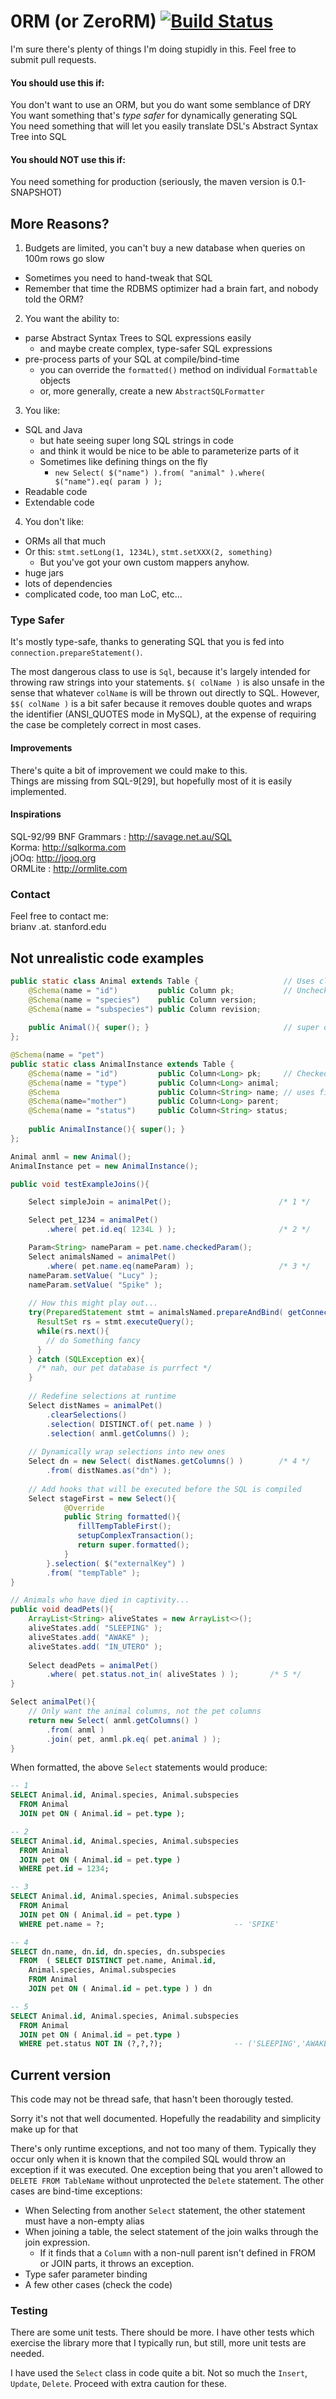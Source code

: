 0RM (or ZeroRM) [![Build Status](https://travis-ci.org/slaclab/zerorm.svg?branch=master)](https://travis-ci.org/slaclab/zerorm)
======
I'm sure there's plenty of things I'm doing stupidly in this. Feel free to submit pull requests.  

#### You should use this if:  
You don't want to use an ORM, but you do want some semblance of DRY  
You want something that's *type safer* for dynamically generating SQL  
You need something that will let you easily translate DSL's Abstract Syntax Tree into SQL  

#### You should NOT use this if:
You need something for production (seriously, the maven version is 0.1-SNAPSHOT)

## More Reasons?  
1. Budgets are limited, you can't buy a new database when queries on 100m rows go slow
  - Sometimes you need to hand-tweak that SQL
  - Remember that time the RDBMS optimizer had a brain fart, and nobody told the ORM?
2. You want the ability to:
  - parse Abstract Syntax Trees to SQL expressions easily
    - and maybe create complex, type-safer SQL expressions
  - pre-process parts of your SQL at compile/bind-time
    - you can override the `formatted()` method on individual `Formattable` objects
    - or, more generally, create a new `AbstractSQLFormatter`
3. You like: 
  - SQL and Java
    - but hate seeing super long SQL strings in code
    - and think it would be nice to be able to parameterize parts of it
    - Sometimes like defining things on the fly
      - `new Select( $("name") ).from( "animal" ).where( $("name").eq( param ) );`
  - Readable code
  - Extendable code
4. You don't like: 
  - ORMs all that much
  - Or this: `stmt.setLong(1, 1234L)`, `stmt.setXXX(2, something)`
    - But you've got your own custom mappers anyhow.
  - huge jars
  - lots of dependencies
  - complicated code, too man LoC, etc...

### Type Safer

It's mostly type-safe, thanks to generating SQL that you is fed into `connection.prepareStatement()`.  

The most dangerous class to use is `Sql`, because it's largely intended for throwing raw strings into your statements. `$( colName )` is also unsafe in the sense that whatever `colName` is will be thrown out directly to SQL. However, `$$( colName )` is a bit safer because it removes double quotes and wraps the identifier (ANSI_QUOTES mode in MySQL), at the expense of requiring the case be completely correct in most cases.

#### Improvements
There's quite a bit of improvement we could make to this.  
Things are missing from SQL-9[29], but hopefully most of it is easily implemented.  

#### Inspirations
SQL-92/99 BNF Grammars : http://savage.net.au/SQL  
Korma: http://sqlkorma.com  
jOOq: http://jooq.org  
ORMLite : http://ormlite.com  

### Contact
Feel free to contact me:  
brianv .at. stanford.edu

## Not unrealistic code examples  
```java
public static class Animal extends Table {                   // Uses class name for table
    @Schema(name = "id")         public Column pk;           // Unchecked columns
    @Schema(name = "species")    public Column version;
    @Schema(name = "subspecies") public Column revision;
    
    public Animal(){ super(); }                              // super does some magic
};
```  
```java
@Schema(name = "pet")
public static class AnimalInstance extends Table {
    @Schema(name = "id")         public Column<Long> pk;     // Checked columns
    @Schema(name = "type")       public Column<Long> animal;
    @Schema                      public Column<String> name; // uses field name
    @Schema(name="mother")       public Column<Long> parent;
    @Schema(name = "status")     public Column<String> status;
    
    public AnimalInstance(){ super(); }
};
```  
```java
Animal anml = new Animal();
AnimalInstance pet = new AnimalInstance();

public void testExampleJoins(){

    Select simpleJoin = animalPet();                        /* 1 */

    Select pet_1234 = animalPet()
        .where( pet.id.eq( 1234L ) );                       /* 2 */

    Param<String> nameParam = pet.name.checkedParam();
    Select animalsNamed = animalPet()
        .where( pet.name.eq(nameParam) );                   /* 3 */
    nameParam.setValue( "Lucy" ); 
    nameParam.setValue( "Spike" );
    
    // How this might play out...
    try(PreparedStatement stmt = animalsNamed.prepareAndBind( getConnection() ){
      ResultSet rs = stmt.executeQuery();
      while(rs.next(){
        // do Something fancy
      }
    } catch (SQLException ex){ 
      /* nah, our pet database is purrfect */ 
    }
    
    // Redefine selections at runtime
    Select distNames = animalPet()
        .clearSelections()
        .selection( DISTINCT.of( pet.name ) )
        .selection( anml.getColumns() );
    
    // Dynamically wrap selections into new ones
    Select dn = new Select( distNames.getColumns() )        /* 4 */
        .from( distNames.as("dn") );
    
    // Add hooks that will be executed before the SQL is compiled
    Select stageFirst = new Select(){
            @Override
            public String formatted(){
               fillTempTableFirst();
               setupComplexTransaction();
               return super.formatted(); 
            }
        }.selection( $("externalKey") )
        .from( "tempTable" );
}

// Animals who have died in captivity...
public void deadPets(){
    ArrayList<String> aliveStates = new ArrayList<>();
    aliveStates.add( "SLEEPING" );
    aliveStates.add( "AWAKE" );
    aliveStates.add( "IN_UTERO" );
    
    Select deadPets = animalPet()
        .where( pet.status.not_in( aliveStates ) );       /* 5 */
}

Select animalPet(){
    // Only want the animal columns, not the pet columns
    return new Select( anml.getColumns() )
        .from( anml )
        .join( pet, anml.pk.eq( pet.animal ) );
}
```

When formatted, the above `Select` statements would produce:
```sql
-- 1
SELECT Animal.id, Animal.species, Animal.subspecies 
  FROM Animal 
  JOIN pet ON ( Animal.id = pet.type );

-- 2
SELECT Animal.id, Animal.species, Animal.subspecies 
  FROM Animal 
  JOIN pet ON ( Animal.id = pet.type ) 
  WHERE pet.id = 1234;

-- 3
SELECT Animal.id, Animal.species, Animal.subspecies 
  FROM Animal 
  JOIN pet ON ( Animal.id = pet.type ) 
  WHERE pet.name = ?;                             -- 'SPIKE'

-- 4
SELECT dn.name, dn.id, dn.species, dn.subspecies 
  FROM  ( SELECT DISTINCT pet.name, Animal.id, 
    Animal.species, Animal.subspecies 
    FROM Animal 
    JOIN pet ON ( Animal.id = pet.type ) ) dn

-- 5
SELECT Animal.id, Animal.species, Animal.subspecies 
  FROM Animal 
  JOIN pet ON ( Animal.id = pet.type ) 
  WHERE pet.status NOT IN (?,?,?);                -- ('SLEEPING','AWAKE','IN_UTERO')
```


## Current version

This code may not be thread safe, that hasn't been thorougly tested.

Sorry it's not that well documented. Hopefully the readability and simplicity make up for that

There's only runtime exceptions, and not too many of them. Typically they occur only when it is
known that the compiled SQL would throw an exception if it was executed. One exception being 
that you aren't allowed to `DELETE FROM TableName` without unprotected the `Delete` statement.
The other cases are bind-time exceptions:
- When Selecting from another `Select` statement, the other statement must have a non-empty alias
- When joining a table, the select statement of the join walks through the join expression.
  -  If it finds that a `Column` with a non-null parent isn't defined in FROM or JOIN parts,
     it throws an exception.
- Type safer parameter binding
- A few other cases (check the code)

### Testing

There are some unit tests. There should be more. I have other tests which exercise the library 
more that I typically run, but still, more unit tests are needed.

I have used the `Select` class in code quite a bit. Not so much the `Insert`, `Update`, `Delete`.
Proceed with extra caution for these.

